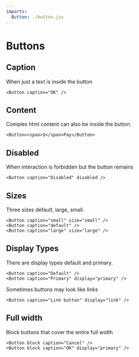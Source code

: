 ```yaml
---
imports:
  Button: ./button.jsx
---
```


# Buttons

## Caption

When just a text is inside the button

```render jsx
<Button caption="OK" />
```

## Content

Complex html content can also be inside the button.

```render jsx
<Button><span>$</span>Pay</Button>
```

## Disabled

When interaction is forbidden but the button remains

```render jsx
<Button caption="Disabled" disabled />
```

## Sizes

Three sizes default, large, small.

```render jsx
<Button caption="small" size="small" />
<Button caption="default" />
<Button caption="large" size="large" />
```

## Display Types

There are display types default and primary.

```render jsx
<Button caption="Default" />
<Button caption="Primary" display="primary" />
```

Sometimes buttons may look like links

```render jsx
<Button caption="Link button" display="link" />
```

## Full width

Block buttons that cover the entire full width

```render jsx
<Button block caption="Cancel" />
<Button block caption="OK" display="primary" />
```
